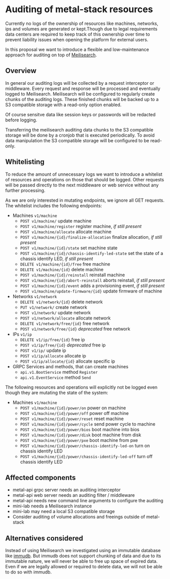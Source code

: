 # Auditing of metal-stack resources

Currently no logs of the ownership of resources like machines, networks, ips and volumes are generated or kept.Though due to legal requirements data centers are required to keep track of this ownership over time to prevent liability issues when opening the platform for external users.

In this proposal we want to introduce a flexible and low-maintenance approach for auditing on top of [Meilisearch](https://www.meilisearch.com/).

## Overview

In general our auditing logs will be collected by a request interceptor or middleware. Every request and response will be processed and eventually logged to Meilisearch.
Meilisearch will be configured to regularly create chunks of the auditing logs. These finished chunks will be backed up to a S3 compatible storage with a read-only option enabled.

Of course sensitve data like session keys or passwords will be redacted before logging.

Transferring the meilisearch auditing data chunks to the S3 compatible storage will be done by a cronjob that is executed periodically.
To avoid data manipulation the S3 compatible storage will be configured to be read-only.

## Whitelisting

To reduce the amount of unnecessary logs we want to introduce a whitelist of resources and operations on those that should be logged.
Other requests will be passed directly to the next middleware or web service without any further processing.

As we are only interested in mutating endpoints, we ignore all GET requests.
The whitelist includes the following endpoints:

- Machines `v1/machine`
  - `POST v1/machine/` update machine
  - `POST v1/machine/register` register machine, _if still present_
  - `POST v1/machine/allocate` allocate machine
  - `POST v1/machine/{id}/finalize-allocation` finalize allocation, _if still present_
  - `POST v1/machine/{id}/state` set machine state
  - `POST v1/machine/{id}/chassis-identify-led-state` set the state of a chassis identify LED, _if still present_
  - `DELETE v1/machine/{id}/free` free machine
  - `DELETE v1/machine/{id}` delete machine
  - `POST v1/machine/{id}/reinstall` reinstall machine
  - `POST v1/machine/{id}/abort-reinstall` aborts reinstall, _if still present_
  - `POST v1/machine/{id}/event` adds a provisioning event, _if still present_
  - `POST v1/machine/update-firmware/{id}` update firmware of machine
- Networks `v1/network`
  - `DELETE v1/network/{id}` delete network
  - `PUT v1/network/` create network
  - `POST v1/network/` update network
  - `POST v1/network/allocate` allocate network
  - `DELETE v1/network/free/{id}` free network
  - `POST v1/network/free/{id}` _deprecated_ free network
- IPs `v1/ip`
  - `DELETE v1/ip/free/{id}` free ip
  - `POST v1/ip/free/{id}` _deprecated_ free ip
  - `POST v1/ip/` update ip
  - `POST v1/ip/allocate` allocate ip
  - `POST v1/ip/allocate/{id}` allocate specific ip
- GRPC Services and methods, that can create machines
  - `api.v1.BootService` method `Register`
  - `api.v1.EventService` method `Send`

The following resources and operations will explicitly not be logged even though they are mutating the state of the system:

- Machines `v1/machine`
  - `POST v1/machine/{id}/power/on` power on machine
  - `POST v1/machine/{id}/power/off` power off machine
  - `POST v1/machine/{id}/power/reset` reset machine
  - `POST v1/machine/{id}/power/cycle` send power cycle to machine
  - `POST v1/machine/{id}/power/bios` boot machine into bios
  - `POST v1/machine/{id}/power/disk` boot machine from disk
  - `POST v1/machine/{id}/power/pxe` boot machine from pxe
  - `POST v1/machine/{id}/power/chassis-identify-led-on` turn on chassis identify LED
  - `POST v1/machine/{id}/power/chassis-identify-led-off` turn off chassis identify LED

## Affected components

- metal-api grpc server needs an auditing interceptor
- metal-api web server needs an auditing filter / middleware
- metal-api needs new command line arguments to configure the auditing
- mini-lab needs a Meilisearch instance
- mini-lab may need a local S3 compatible storage
- Consider auditing of volume allocations and freeings outside of metal-stack

## Alternatives considered

Instead of using Meilisearch we investigated using an immutable database like [immudb](https://immudb.io/). But immudb does not support chunking of data and due to its immutable nature, we will never be able to free up space of expired data. Even if we are legally allowed or required to delete data, we will not be able to do so with immudb.
